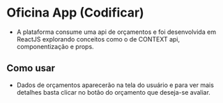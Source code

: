 # Oficina App (Codificar)

- A plataforma consume uma api de orçamentos e foi desenvolvida em ReactJS explorando conceitos como o de CONTEXT api, componentização e props.

## Como usar

- Dados de orçamentos aparecerão na tela do usuário e para ver mais detalhes basta clicar no botão do orçamento que deseja-se avaliar.